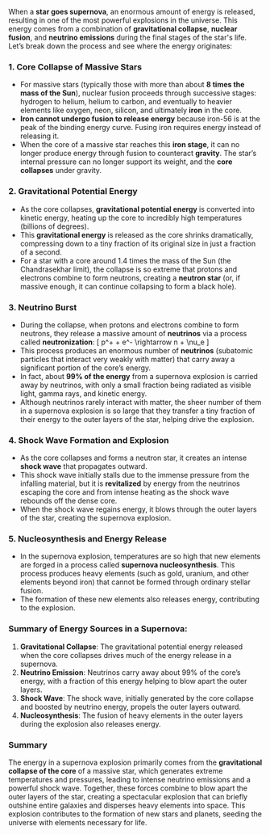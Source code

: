 When a **star goes supernova**, an enormous amount of energy is released, resulting in one of the most powerful explosions in the universe. This energy comes from a combination of **gravitational collapse**, **nuclear fusion**, and **neutrino emissions** during the final stages of the star's life. Let’s break down the process and see where the energy originates:

### 1. **Core Collapse of Massive Stars**
   - For massive stars (typically those with more than about **8 times the mass of the Sun**), nuclear fusion proceeds through successive stages: hydrogen to helium, helium to carbon, and eventually to heavier elements like oxygen, neon, silicon, and ultimately **iron** in the core.
   - **Iron cannot undergo fusion to release energy** because iron-56 is at the peak of the binding energy curve. Fusing iron requires energy instead of releasing it.
   - When the core of a massive star reaches this **iron stage**, it can no longer produce energy through fusion to counteract **gravity**. The star’s internal pressure can no longer support its weight, and the **core collapses** under gravity.

### 2. **Gravitational Potential Energy**
   - As the core collapses, **gravitational potential energy** is converted into kinetic energy, heating up the core to incredibly high temperatures (billions of degrees).
   - This **gravitational energy** is released as the core shrinks dramatically, compressing down to a tiny fraction of its original size in just a fraction of a second.
   - For a star with a core around 1.4 times the mass of the Sun (the Chandrasekhar limit), the collapse is so extreme that protons and electrons combine to form neutrons, creating a **neutron star** (or, if massive enough, it can continue collapsing to form a black hole).

### 3. **Neutrino Burst**
   - During the collapse, when protons and electrons combine to form neutrons, they release a massive amount of **neutrinos** via a process called **neutronization**:
     \[
     p^+ + e^- \rightarrow n + \nu_e
     \]
   - This process produces an enormous number of **neutrinos** (subatomic particles that interact very weakly with matter) that carry away a significant portion of the core’s energy.
   - In fact, about **99% of the energy** from a supernova explosion is carried away by neutrinos, with only a small fraction being radiated as visible light, gamma rays, and kinetic energy.
   - Although neutrinos rarely interact with matter, the sheer number of them in a supernova explosion is so large that they transfer a tiny fraction of their energy to the outer layers of the star, helping drive the explosion.

### 4. **Shock Wave Formation and Explosion**
   - As the core collapses and forms a neutron star, it creates an intense **shock wave** that propagates outward.
   - This shock wave initially stalls due to the immense pressure from the infalling material, but it is **revitalized** by energy from the neutrinos escaping the core and from intense heating as the shock wave rebounds off the dense core.
   - When the shock wave regains energy, it blows through the outer layers of the star, creating the supernova explosion.

### 5. **Nucleosynthesis and Energy Release**
   - In the supernova explosion, temperatures are so high that new elements are forged in a process called **supernova nucleosynthesis**. This process produces heavy elements (such as gold, uranium, and other elements beyond iron) that cannot be formed through ordinary stellar fusion.
   - The formation of these new elements also releases energy, contributing to the explosion.

### Summary of Energy Sources in a Supernova:
1. **Gravitational Collapse**: The gravitational potential energy released when the core collapses drives much of the energy release in a supernova.
2. **Neutrino Emission**: Neutrinos carry away about 99% of the core’s energy, with a fraction of this energy helping to blow apart the outer layers.
3. **Shock Wave**: The shock wave, initially generated by the core collapse and boosted by neutrino energy, propels the outer layers outward.
4. **Nucleosynthesis**: The fusion of heavy elements in the outer layers during the explosion also releases energy.

### Summary
The energy in a supernova explosion primarily comes from the **gravitational collapse of the core** of a massive star, which generates extreme temperatures and pressures, leading to intense neutrino emissions and a powerful shock wave. Together, these forces combine to blow apart the outer layers of the star, creating a spectacular explosion that can briefly outshine entire galaxies and disperses heavy elements into space. This explosion contributes to the formation of new stars and planets, seeding the universe with elements necessary for life.

